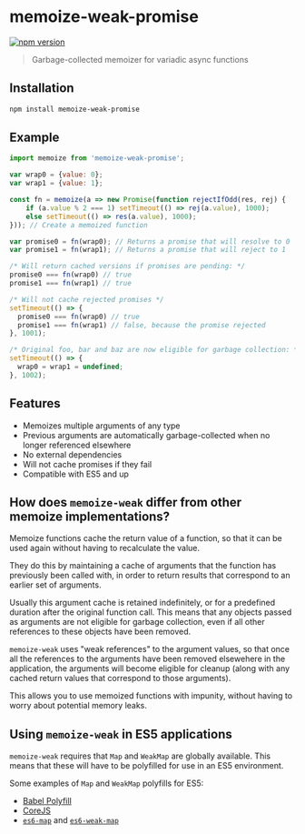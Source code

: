 # memoize-weak-promise
[![npm version](https://img.shields.io/npm/v/memoize-weak-promise.svg)](https://www.npmjs.com/package/memoize-weak-promise)

> Garbage-collected memoizer for variadic async functions

## Installation

```bash
npm install memoize-weak-promise
```

## Example

```js
import memoize from 'memoize-weak-promise';

var wrap0 = {value: 0};
var wrap1 = {value: 1};

const fn = memoize(a => new Promise(function rejectIfOdd(res, rej) {
    if (a.value % 2 === 1) setTimeout(() => rej(a.value), 1000);
    else setTimeout(() => res(a.value), 1000);
})); // Create a memoized function

var promise0 = fn(wrap0); // Returns a promise that will resolve to 0
var promise1 = fn(wrap1); // Returns a promise that will reject to 1

/* Will return cached versions if promises are pending: */
promise0 === fn(wrap0) // true
promise1 === fn(wrap1) // true

/* Will not cache rejected promises */
setTimeout(() => {
  promise0 === fn(wrap0) // true
  promise1 === fn(wrap1) // false, because the promise rejected
}, 1001);

/* Original foo, bar and baz are now eligible for garbage collection: */
setTimeout(() => {
  wrap0 = wrap1 = undefined;
}, 1002);
```

## Features

- Memoizes multiple arguments of any type
- Previous arguments are automatically garbage-collected when no longer referenced elsewhere
- No external dependencies
- Will not cache promises if they fail
- Compatible with ES5 and up

## How does `memoize-weak` differ from other memoize implementations?

Memoize functions cache the return value of a function, so that it can be used again without having to recalculate the value.

They do this by maintaining a cache of arguments that the function has previously been called with, in order to return results that correspond to an earlier set of arguments.

Usually this argument cache is retained indefinitely, or for a predefined duration after the original function call. This means that any objects passed as arguments are not eligible for garbage collection, even if all other references to these objects have been removed.

`memoize-weak` uses "weak references" to the argument values, so that once all the references to the arguments have been removed elsewehere in the application, the arguments will become eligible for cleanup (along with any cached return values that correspond to those arguments).

This allows you to use memoized functions with impunity, without having to worry about potential memory leaks.

## Using `memoize-weak` in ES5 applications

`memoize-weak` requires that `Map` and `WeakMap` are globally available. This means that these will have to be polyfilled for use in an ES5 environment.

Some examples of `Map` and `WeakMap` polyfills for ES5:

- [Babel Polyfill](https://babeljs.io/docs/usage/polyfill/)
- [CoreJS](https://github.com/zloirock/core-js)
- [`es6-map`](https://www.npmjs.com/package/es6-map) and [`es6-weak-map`](https://www.npmjs.com/package/es6-weak-map)

